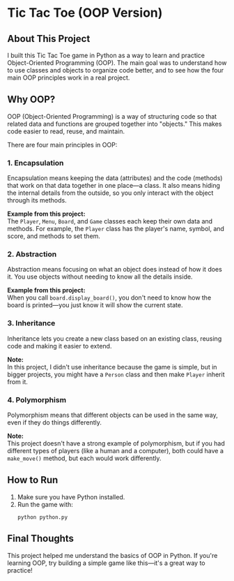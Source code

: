 # Tic Tac Toe (OOP Version)

## About This Project

I built this Tic Tac Toe game in Python as a way to learn and practice Object-Oriented Programming (OOP). The main goal was to understand how to use classes and objects to organize code better, and to see how the four main OOP principles work in a real project.

## Why OOP?

OOP (Object-Oriented Programming) is a way of structuring code so that related data and functions are grouped together into "objects." This makes code easier to read, reuse, and maintain.

There are four main principles in OOP:

### 1. **Encapsulation**
Encapsulation means keeping the data (attributes) and the code (methods) that work on that data together in one place—a class. It also means hiding the internal details from the outside, so you only interact with the object through its methods.

**Example from this project:**  
The `Player`, `Menu`, `Board`, and `Game` classes each keep their own data and methods. For example, the `Player` class has the player's name, symbol, and score, and methods to set them.

### 2. **Abstraction**
Abstraction means focusing on what an object does instead of how it does it. You use objects without needing to know all the details inside.

**Example from this project:**  
When you call `board.display_board()`, you don't need to know how the board is printed—you just know it will show the current state.

### 3. **Inheritance**
Inheritance lets you create a new class based on an existing class, reusing code and making it easier to extend.

**Note:**  
In this project, I didn't use inheritance because the game is simple, but in bigger projects, you might have a `Person` class and then make `Player` inherit from it.

### 4. **Polymorphism**
Polymorphism means that different objects can be used in the same way, even if they do things differently.

**Note:**  
This project doesn't have a strong example of polymorphism, but if you had different types of players (like a human and a computer), both could have a `make_move()` method, but each would work differently.

## How to Run

1. Make sure you have Python installed.
2. Run the game with:
   ```
   python python.py
   ```

## Final Thoughts

This project helped me understand the basics of OOP in Python. If you're learning OOP, try building a simple game like this—it's a great way to practice! 